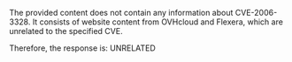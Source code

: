 The provided content does not contain any information about CVE-2006-3328. It consists of website content from OVHcloud and Flexera, which are unrelated to the specified CVE.

Therefore, the response is: UNRELATED